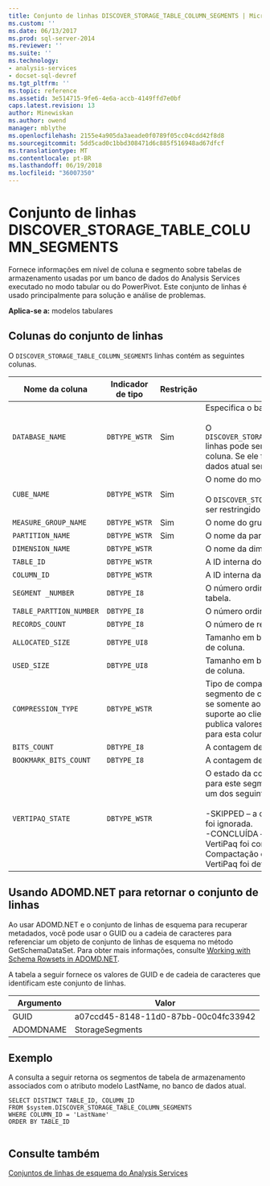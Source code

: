 ```yaml
---
title: Conjunto de linhas DISCOVER_STORAGE_TABLE_COLUMN_SEGMENTS | Microsoft Docs
ms.custom: ''
ms.date: 06/13/2017
ms.prod: sql-server-2014
ms.reviewer: ''
ms.suite: ''
ms.technology:
- analysis-services
- docset-sql-devref
ms.tgt_pltfrm: ''
ms.topic: reference
ms.assetid: 3e514715-9fe6-4e6a-accb-4149ffd7e0bf
caps.latest.revision: 13
author: Minewiskan
ms.author: owend
manager: mblythe
ms.openlocfilehash: 2155e4a905da3aeade0f0789f05cc04cdd42f8d8
ms.sourcegitcommit: 5dd5cad0c1bbd308471d6c885f516948ad67dfcf
ms.translationtype: MT
ms.contentlocale: pt-BR
ms.lasthandoff: 06/19/2018
ms.locfileid: "36007350"
---
```

# <a name="discoverstoragetablecolumnsegments-rowset"></a>Conjunto de linhas DISCOVER_STORAGE_TABLE_COLUMN_SEGMENTS
  Fornece informações em nível de coluna e segmento sobre tabelas de armazenamento usadas por um banco de dados do Analysis Services executado no modo tabular ou do PowerPivot. Este conjunto de linhas é usado principalmente para solução e análise de problemas.  
  
 **Aplica-se a:** modelos tabulares  
  
## <a name="rowset-columns"></a>Colunas do conjunto de linhas  
 O `DISCOVER_STORAGE_TABLE_COLUMN_SEGMENTS` linhas contém as seguintes colunas.  
  
|**Nome da coluna**|**Indicador de tipo**|**Restrição**|**Descrição**|  
|---------------------|------------------------|---------------------|---------------------|  
|`DATABASE_NAME`|`DBTYPE_WSTR`|Sim|Especifica o banco de dados tabular.<br /><br /> O `DISCOVER_STORAGE_TABLE_COLUMN_SEGMENTS` linhas pode ser restringido usando esta coluna. Se ele for omitido, o banco de dados atual será usado.|  
|`CUBE_NAME`|`DBTYPE_WSTR`|Sim|O nome do modelo.<br /><br /> O `DISCOVER_STORAGE_TABLES` linhas pode ser restringido usando esta coluna.|  
|`MEASURE_GROUP_NAME`|`DBTYPE_WSTR`|Sim|O nome do grupo de medidas.|  
|`PARTITION_NAME`|`DBTYPE_WSTR`|Sim|O nome da partição.|  
|`DIMENSION_NAME`|`DBTYPE_WSTR`||O nome da dimensão.|  
|`TABLE_ID`|`DBTYPE_WSTR`||A ID interna do segmento de tabela.|  
|`COLUMN_ID`|`DBTYPE_WSTR`||A ID interna da coluna.|  
|`SEGMENT _NUMBER`|`DBTYPE_I8`||O número ordinal do segmento de tabela.|  
|`TABLE_PARTTION_NUMBER`|`DBTYPE_I8`||O número ordinal da partição.|  
|`RECORDS_COUNT`|`DBTYPE_I8`||O número de registros na partição.|  
|`ALLOCATED_SIZE`|`DBTYPE_UI8`||Tamanho em bytes alocado ao segmento de coluna.|  
|`USED_SIZE`|`DBTYPE_UI8`||Tamanho em bytes usado pelo segmento de coluna.|  
|`COMPRESSION_TYPE`|`DBTYPE_WSTR`||Tipo de compactação aplicado ao segmento de coluna. Este valor destina-se somente ao uso interno e para fins de suporte ao cliente. A Microsoft não publica valores ou descrições válidos para esta coluna.|  
|`BITS_COUNT`|`DBTYPE_I8`||A contagem de bits.|  
|`BOOKMARK_BITS_COUNT`|`DBTYPE_I8`||A contagem de bits de indicador.|  
|`VERTIPAQ_STATE`|`DBTYPE_WSTR`||O estado da compactação de VertiPaq para este segmento de coluna. O valor é um dos seguintes:<br /><br /> -SKIPPED – a compactação de VertiPaq foi ignorada.<br />-CONCLUÍDA – a compactação de VertiPaq foi concluída com êxito.<br />Compactação de - TIMEBOXED – o VertiPaq foi definida em timebox.|  
  
## <a name="using-adomdnet-to-return-the-rowset"></a>Usando ADOMD.NET para retornar o conjunto de linhas  
 Ao usar ADOMD.NET e o conjunto de linhas de esquema para recuperar metadados, você pode usar o GUID ou a cadeia de caracteres para referenciar um objeto de conjunto de linhas de esquema no método GetSchemaDataSet. Para obter mais informações, consulte [Working with Schema Rowsets in ADOMD.NET](../../../relational-databases/native-client-ole-db-rowsets/rowsets.md).  
  
 A tabela a seguir fornece os valores de GUID e de cadeia de caracteres que identificam este conjunto de linhas.  
  
|Argumento|Valor|  
|--------------|-----------|  
|GUID|a07ccd45-8148-11d0-87bb-00c04fc33942|  
|ADOMDNAME|StorageSegments|  
  
## <a name="example"></a>Exemplo  
 A consulta a seguir retorna os segmentos de tabela de armazenamento associados com o atributo modelo LastName, no banco de dados atual.  
  
```  
SELECT DISTINCT TABLE_ID, COLUMN_ID   
FROM $system.DISCOVER_STORAGE_TABLE_COLUMN_SEGMENTS  
WHERE COLUMN_ID = 'LastName'  
ORDER BY TABLE_ID  
  
```  
  
## <a name="see-also"></a>Consulte também  
 [Conjuntos de linhas de esquema do Analysis Services](../analysis-services-schema-rowsets.md)  
  
  